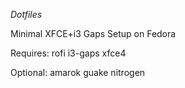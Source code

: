 *Dotfiles*

Minimal XFCE+i3 Gaps Setup on Fedora

Requires:
rofi
i3-gaps
xfce4

Optional:
amarok
guake
nitrogen

